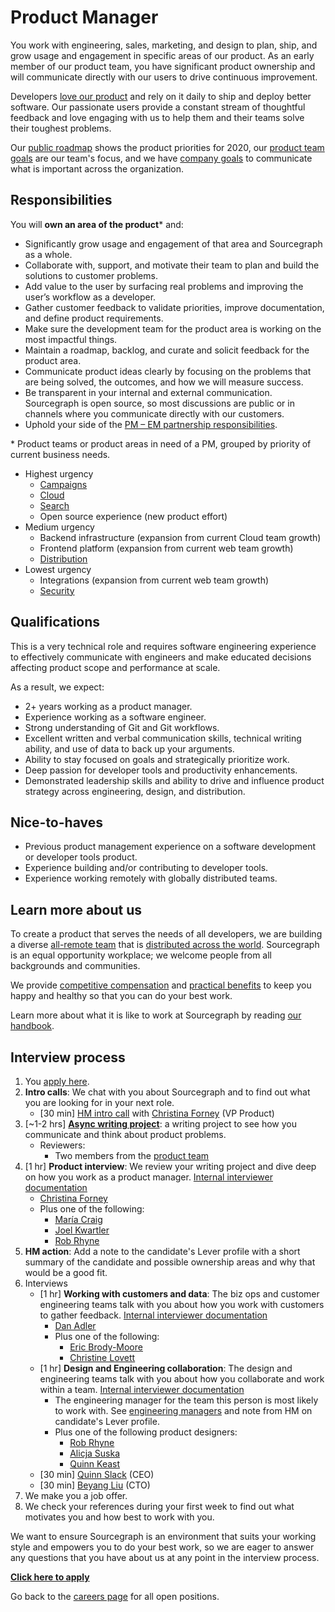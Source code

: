 # Product Manager

You work with engineering, sales, marketing, and design to plan, ship, and grow usage and engagement in specific areas of our product. As an early member of our product team, you have significant product ownership and will communicate directly with our users to drive continuous improvement.

Developers [love our product](https://engineeringblog.yelp.com/2019/11/winning-the-hackathon-with-sourcegraph.html) and rely on it daily to ship and deploy better software. Our passionate users provide a constant stream of thoughtful feedback and love engaging with us to help them and their teams solve their toughest problems.

Our [public roadmap](https://about.sourcegraph.com/direction) shows the product priorities for 2020, our [product team goals](https://about.sourcegraph.com/handbook/product/goals) are our team's focus, and we have [company goals](https://about.sourcegraph.com/company/goals) to communicate what is important across the organization.

## Responsibilities

You will **own an area of the product**\* and:

- Significantly grow usage and engagement of that area and Sourcegraph as a whole.
- Collaborate with, support, and motivate their team to plan and build the solutions to customer problems.
- Add value to the user by surfacing real problems and improving the user’s workflow as a developer.
- Gather customer feedback to validate priorities, improve documentation, and define product requirements.
- Make sure the development team for the product area is working on the most impactful things.
- Maintain a roadmap, backlog, and curate and solicit feedback for the product area.
- Communicate product ideas clearly by focusing on the problems that are being solved, the outcomes, and how we will measure success.
- Be transparent in your internal and external communication. Sourcegraph is open source, so most discussions are public or in channels where you communicate directly with our customers.
- Uphold your side of the [PM – EM partnership responsibilities](product_manager_engineering_manager_responsibilities.md).

\* Product teams or product areas in need of a PM, grouped by priority of current business needs.

- Highest urgency
   - [Campaigns](../../engineering/campaigns/index.md)
   - [Cloud](../../engineering/cloud/index.md)
   - [Search](../../engineering/search/index.md)
   - Open source experience (new product effort)
- Medium urgency
   - Backend infrastructure (expansion from current Cloud team growth)
   - Frontend platform (expansion from current web team growth)
   - [Distribution](../../engineering/distribution/index.md)
- Lowest urgency
   - Integrations (expansion from current web team growth)
   - [Security](../../engineering/security/index.md)

## Qualifications

This is a very technical role and requires software engineering experience to effectively communicate with engineers and make educated decisions affecting product scope and performance at scale.

As a result, we expect:

- 2+ years working as a product manager.
- Experience working as a software engineer.
- Strong understanding of Git and Git workflows.
- Excellent written and verbal communication skills, technical writing ability, and use of data to back up your arguments.
- Ability to stay focused on goals and strategically prioritize work.
- Deep passion for developer tools and productivity enhancements.
- Demonstrated leadership skills and ability to drive and influence product strategy across engineering, design, and distribution.

## Nice-to-haves

- Previous product management experience on a software development or developer tools product.
- Experience building and/or contributing to developer tools.
- Experience working remotely with globally distributed teams.

## Learn more about us

To create a product that serves the needs of all developers, we are building a diverse [all-remote team](../../../company/remote/index.md) that is [distributed across the world](../../../company/team/index.md). Sourcegraph is an equal opportunity workplace; we welcome people from all backgrounds and communities.

We provide [competitive compensation](../../people-ops/compensation.md) and [practical benefits](../../people-ops/benefits-and-perks.md) to keep you happy and healthy so that you can do your best work.

Learn more about what it is like to work at Sourcegraph by reading [our handbook](../../index.md).

## Interview process

1. You [apply here](https://jobs.lever.co/sourcegraph/254299f5-f91b-43e2-aa1a-3732963dd296/apply).
1. **Intro calls**: We chat with you about Sourcegraph and to find out what you are looking for in your next role.
   - [30 min] [HM intro call](./interviews/hm_intro_call.md) with [Christina Forney](../../../company/team/index.md#christina-forney-she-her) (VP Product)
1. [~1-2 hrs] **[Async writing project](./interviews/pm_rfc_project.md)**: a writing project to see how you communicate and think about product problems.
   - Reviewers:
      - Two members from the [product team](../index.md#team)
1. [1 hr] **Product interview**: We review your writing project and dive deep on how you work as a product manager. [Internal interviewer documentation](https://github.com/sourcegraph/interviews/blob/master/product/product-manager/product.md)
   - [Christina Forney](../../../company/team/index.md#christina-forney-she-her)
   - Plus one of the following:
      - [María Craig](../../../company/team/index.md#maría-craig-she-her)
      - [Joel Kwartler](../../../company/team/index.md#joel-kwartler-he-him)
      - [Rob Rhyne](../../../company/team/index.md#rob-rhyne)
1. **HM action**: Add a note to the candidate's Lever profile with a short summary of the candidate and possible ownership areas and why that would be a good fit.
1. Interviews
   - [1 hr] **Working with customers and data**: The biz ops and customer engineering teams talk with you about how you work with customers to gather feedback. [Internal interviewer documentation](https://github.com/sourcegraph/interviews/blob/master/product/product-manager/customers-and-data.md)
      - [Dan Adler](../../../company/team/index.md#dan-adler-he-him)
      - Plus one of the following:
         - [Eric Brody-Moore](../../../company/team/index.md#eric-brody-moore)
         - [Christine Lovett](../../../company/team/index.md#christine-lovett-she-her)
   - [1 hr] **Design and Engineering collaboration**: The design and engineering teams talk with you about how you collaborate and work within a team. [Internal interviewer documentation](https://github.com/sourcegraph/interviews/blob/master/product/product-manager/design-engineering-collaboration.md)
      - The engineering manager for the team this person is most likely to work with. See [engineering managers](../../engineering/leadership/index.md#members) and note from HM on candidate's Lever profile.
      - Plus one of the following product designers:
         - [Rob Rhyne](../../../company/team/index.md#rob-rhyne)
         - [Alicja Suska](../../../company/team/index.md#alicja-suska-she-her)
         - [Quinn Keast](../../../company/team/index.md#quinn-keast-he-him)
   - [30 min] [Quinn Slack](../../../company/team/index.md#quinn-slack) (CEO)
   - [30 min] [Beyang Liu](../../../company/team/index.md#beyang-liu) (CTO)
1. We make you a job offer.
1. We check your references during your first week to find out what motivates you and how best to work with you.

We want to ensure Sourcegraph is an environment that suits your working style and empowers you to do your best work, so we are eager to answer any questions that you have about us at any point in the interview process.

**[Click here to apply](https://jobs.lever.co/sourcegraph/254299f5-f91b-43e2-aa1a-3732963dd296/apply)**

Go back to the [careers page](../../../company/careers.md) for all open positions.
